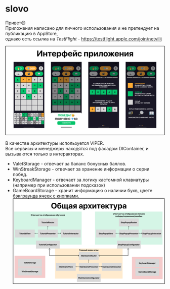 # slovo

Привет😊  
Приложения написано для личного использования и не претендует на публикацию в AppStore,  
однако есть ссылка на *TestFlight* - https://testflight.apple.com/join/netvilij

![Интерфейс приложения](https://github.com/javtushenko/slovo/blob/origin/MarketingImages/git1.png)

В качестве архитектуры используется VIPER.  
Все сервисы и менеджеры находятся под фасадом DIContainer, и вызываются только в интеракторах.
+ ValetStorage - отвечает за баланс бонусных баллов.  
+ WinStreakStorage - отвечает за хранение информации о серии побед.  
+ KeyboardManager - отвечает за логику кастомной клавиатуры (например при использовании подсказок)  
+ GameBoardStorage - хранит информацию о наличии букв, цвете бэкграунда ячеек с кнопками.
![Общая архитектура](https://github.com/javtushenko/slovo/blob/origin/MarketingImages/git2.png)
